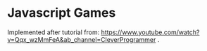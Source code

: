 # Javascript Games

Implemented after tutorial from: https://www.youtube.com/watch?v=Qqx_wzMmFeA&ab_channel=CleverProgrammer .
